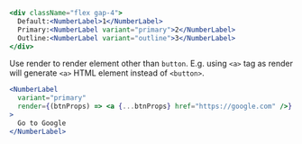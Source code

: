 ```jsx
<div className="flex gap-4">
  Default:<NumberLabel>1</NumberLabel>
  Primary:<NumberLabel variant="primary">2</NumberLabel>
  Outline:<NumberLabel variant="outline">3</NumberLabel>
</div>
```

Use render to render element other than `button`. 
E.g. using `<a>` tag as render will generate `<a>` HTML element instead of `<button>`.

```jsx
<NumberLabel
  variant="primary"
  render={(btnProps) => <a {...btnProps} href="https://google.com" />}
>
  Go to Google
</NumberLabel>
```
